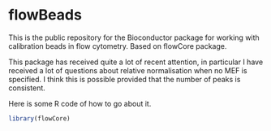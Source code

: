 flowBeads
=========

This is the public repository for the Bioconductor package for working with calibration beads in flow cytometry.
Based on flowCore package.

This package has received quite a lot of recent attention, in particular I have received a lot of questions about relative normalisation when no MEF is specified.
I think this is possible provided that the number of peaks is consistent.

Here is some R code of how to go about it.

```R
library(flowCore)

```



